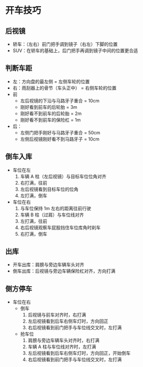 # 开车技巧

## 后视镜

- 轿车：（左右）前门把手调到镜子（右左）下脚的位置
- SUV：在轿车的基础上，后门把手再调到镜子中间的位置更合适

## 判断车距

- 左：方向盘的最左侧 = 左侧车轮的位置
- 右：雨刮器上的骨节（车头正中） = 右侧车轮的位置
- 前
  - 左后视镜的下沿与马路牙子重合 = 10cm
  - 刚好看到前车的后轮胎 = 3m
  - 刚好看不到前车的后轮胎 = 2m
  - 刚好看不到前车的保险杠 = 1m
- 后：
  - 左侧门把手刚好与马路牙子重合 = 50cm
  - 左侧后视镜刚好看不到马路牙子 = 10cm

## 倒车入库

- 车位在左
  1. 车辆 A 柱（左后视镜）与目标车位位角对齐
  2. 右打满，往前
  3. 左后视镜看到目标车位的位角
  4. 左打满，倒车
- 车位在右
  1. 与车位保持 1m 左右的距离往前行驶
  2. 车辆 B 柱（过肩）与车位线对齐
  3. 左打满，往前
  4. 右后视镜观察车屁股挡住车位库角时刹车
  5. 右打满，倒车

## 出库

- 开车出库：肩膀与旁边车辆车头对齐
- 倒车出库：后视镜与旁边车辆保险杠对齐，方向打满

## 侧方停车

- 车位在右
  - 倒车
    1. 后视镜与前车对齐时，右打满
    2. 左后视镜看到后车右侧车灯时，方向回正
    3. 右后视镜看到前门把手与车位线交叉时，左打满
  - 抢车位
    1. 肩膀与旁边车辆车头对齐时，右打满
    2. 车辆 A 柱与车位线对齐时，左打满
    3. 左后视镜看到后车右侧车灯时，方向回正，开始倒车
    4. 右后视镜看到前门把手与车位线交叉时，左打满

